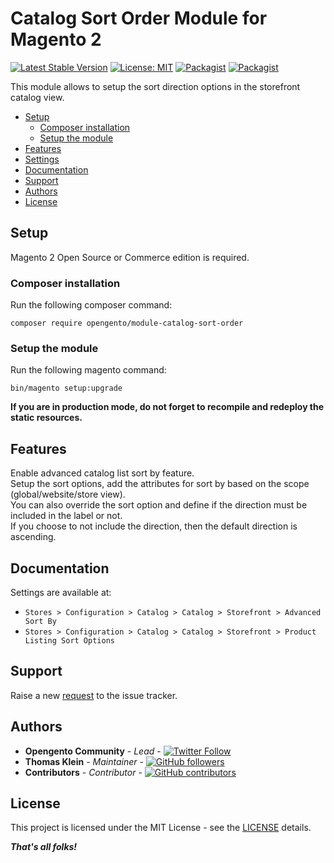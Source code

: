 # Catalog Sort Order Module for Magento 2

[![Latest Stable Version](https://img.shields.io/packagist/v/opengento/module-catalog-sort-order.svg?style=flat-square)](https://packagist.org/packages/opengento/module-catalog-sort-order)
[![License: MIT](https://img.shields.io/github/license/opengento/magento2-catalog-sort-order.svg?style=flat-square)](./LICENSE) 
[![Packagist](https://img.shields.io/packagist/dt/opengento/module-catalog-sort-order.svg?style=flat-square)](https://packagist.org/packages/opengento/module-catalog-sort-order/stats)
[![Packagist](https://img.shields.io/packagist/dm/opengento/module-catalog-sort-order.svg?style=flat-square)](https://packagist.org/packages/opengento/module-catalog-sort-order/stats)

This module allows to setup the sort direction options in the storefront catalog view.

 - [Setup](#setup)
   - [Composer installation](#composer-installation)
   - [Setup the module](#setup-the-module)
 - [Features](#features)
 - [Settings](#settings)
 - [Documentation](#documentation)
 - [Support](#support)
 - [Authors](#authors)
 - [License](#license)

## Setup

Magento 2 Open Source or Commerce edition is required.

### Composer installation

Run the following composer command:

```
composer require opengento/module-catalog-sort-order
```

### Setup the module

Run the following magento command:

```
bin/magento setup:upgrade
```

**If you are in production mode, do not forget to recompile and redeploy the static resources.**

## Features

Enable advanced catalog list sort by feature.  
Setup the sort options, add the attributes for sort by based on the scope (global/website/store view).  
You can also override the sort option and define if the direction must be included in the label or not.  
If you choose to not include the direction, then the default direction is ascending.  

## Documentation

Settings are available at:

- `Stores > Configuration > Catalog > Catalog > Storefront > Advanced Sort By`
- `Stores > Configuration > Catalog > Catalog > Storefront > Product Listing Sort Options`

## Support

Raise a new [request](https://github.com/opengento/magento2-catalog-sort-order/issues) to the issue tracker.

## Authors

- **Opengento Community** - *Lead* - [![Twitter Follow](https://img.shields.io/twitter/follow/opengento.svg?style=social)](https://twitter.com/opengento)
- **Thomas Klein** - *Maintainer* - [![GitHub followers](https://img.shields.io/github/followers/thomas-kl1.svg?style=social)](https://github.com/thomas-kl1)
- **Contributors** - *Contributor* - [![GitHub contributors](https://img.shields.io/github/contributors/opengento/magento2-catalog-sort-order.svg?style=flat-square)](https://github.com/opengento/magento2-catalog-sort-order/graphs/contributors)

## License

This project is licensed under the MIT License - see the [LICENSE](./LICENSE) details.

***That's all folks!***
